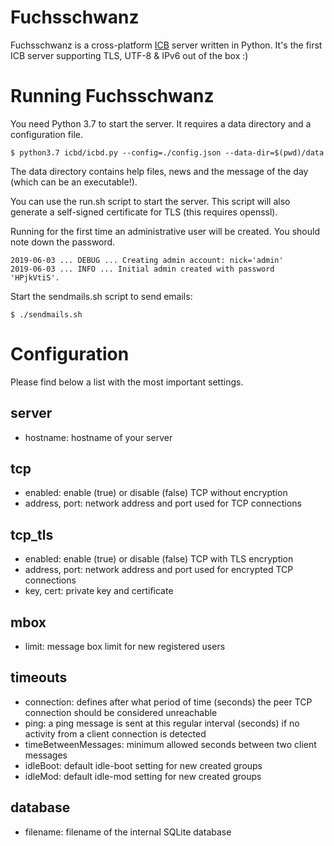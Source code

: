 # Fuchsschwanz

Fuchsschwanz is a cross-platform [ICB](http://www.icb.net/) server written in Python. It's the
first ICB server supporting TLS, UTF-8 & IPv6 out of the box :)

# Running Fuchsschwanz

You need Python 3.7 to start the server. It requires a data directory and a
configuration file.

	$ python3.7 icbd/icbd.py --config=./config.json --data-dir=$(pwd)/data

The data directory contains help files, news and the message of the day (which
can be an executable!).

You can use the run.sh script to start the server. This script will also
generate a self-signed certificate for TLS (this requires openssl).

Running for the first time an administrative user will be created. You should
note down the password.

	2019-06-03 ... DEBUG ... Creating admin account: nick='admin'
	2019-06-03 ... INFO ... Initial admin created with password 'HPjkVtiS'.

Start the sendmails.sh script to send emails:

	$ ./sendmails.sh

# Configuration

Please find below a list with the most important settings.

## server

* hostname: hostname of your server

## tcp

* enabled: enable (true) or disable (false) TCP without encryption
* address, port: network address and port used for TCP connections

## tcp\_tls

* enabled: enable (true) or disable (false) TCP with TLS encryption
* address, port: network address and port used for encrypted TCP connections
* key, cert: private key and certificate

## mbox

* limit: message box limit for new registered users

## timeouts

* connection: defines after what period of time (seconds) the peer TCP connection
  should be considered unreachable
* ping: a ping message is sent at this regular interval (seconds) if no
  activity from a client connection is detected
* timeBetweenMessages: minimum allowed seconds between two client messages
* idleBoot: default idle-boot setting for new created groups
* idleMod: default idle-mod setting for new created groups

## database

* filename: filename of the internal SQLite database
